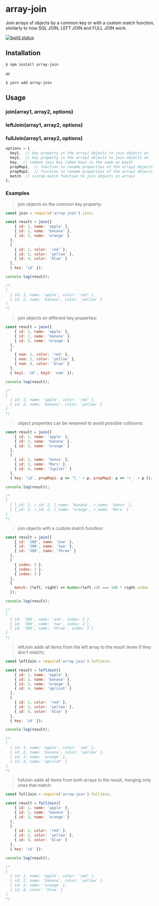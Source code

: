 # array-join
Join arrays of objects by a common key or with a custom match function, similarly to how SQL JOIN, LEFT JOIN and FULL JOIN work.

[![build status](https://img.shields.io/travis/iredchuk/array-join/master.svg?style=flat-square)](https://travis-ci.org/iredchuk/array-join)

## Installation
```console
$ npm install array-join
```
or
```console
$ yarn add array-join
```

## Usage

### join(array1, array2, options)
### leftJoin(array1, array2, options)
### fullJoin(array1, array2, options)
```js
options = {
  key1,  // key property in the array1 objects to join objects on
  key2,  // key property in the array2 objects to join objects on
  key,  // common join key (when key1 is the same as key2)
  propMap1,  // function to rename properties of the array1 objects
  propMap2,  // function to rename properties of the array2 objects
  match  // custom match function to join objects in arrays
};
```

### Examples

> join objects on the common key property:
```js
const join = require('array-join').join;

const result = join([
    { id: 1, name: 'apple' },
    { id: 2, name: 'banana' },
    { id: 3, name: 'orange' }
  ],
  [
    { id: 1, color: 'red' },
    { id: 2, color: 'yellow' },
    { id: 4, color: 'blue' }
  ],
  { key: 'id' });

console.log(result);

/*
[
  { id: 1, name: 'apple', color: 'red' },
  { id: 2, name: 'banana', color: 'yellow' }
]
*/
```

> join objects on different key properties:
```js
const result = join([
    { id: 1, name: 'apple' },
    { id: 2, name: 'banana' },
    { id: 3, name: 'orange' }
  ],
  [
    { num: 1, color: 'red' },
    { num: 2, color: 'yellow' },
    { num: 4, color: 'blue' }
  ],
  { key1: 'id', key2: 'num' });

console.log(result);

/*
[
  { id: 1, name: 'apple', color: 'red' },
  { id: 2, name: 'banana', color: 'yellow' }
]
*/
```

> object properties can be renamed to avoid possible collisions:
```js
const result = join([
    { id: 1, name: 'apple' },
    { id: 2, name: 'banana' },
    { id: 3, name: 'orange' }
  ],
  [
    { id: 2, name: 'Venus' },
    { id: 3, name: 'Mars' },
    { id: 4, name: 'Jupiter' }
  ],
  { key: 'id', propMap1: p => 'l_' + p, propMap2: p => 'r_' + p });

console.log(result);

/*
[
  { l_id: 2, r_id: 2, l_name: 'banana', r_name: 'Venus' },
  { l_id: 3, r_id: 2, l_name: 'orange', r_name: 'Mars' }
]
*/
```

> join objects with a custom match function:
```js
const result = join([
    { id: '100', name: 'one' },
    { id: '200', name: 'two' },
    { id: '300', name: 'three' }
  ],
  [
    { index: 1 },
    { index: 2 },
    { index: 3 }
  ],
  {
    match: (left, right) => Number(left.id) === 100 * right.index
  });

console.log(result);

/*
[
  { id: '100', name: 'one', index: 1 },
  { id: '200', name: 'two', index: 2 },
  { id: '300', name: 'three', index: 3 }
]
*/
```

> leftJoin adds all items from the left array to the result (even if they don't match):
```js
const leftJoin = require('array-join').leftJoin;

const result = leftJoin([
    { id: 1, name: 'apple' },
    { id: 2, name: 'banana' },
    { id: 3, name: 'orange' },
    { id: 4, name: 'apricot' }
  ],
  [
    { id: 1, color: 'red' },
    { id: 2, color: 'yellow' },
    { id: 5, color: 'blue' }
  ],
  { key: 'id' });

console.log(result);

/*
[
  { id: 1, name: 'apple', color: 'red' },
  { id: 2, name: 'banana', color: 'yellow' },
  { id: 3, name: 'orange' },
  { id: 4, name: 'apricot' }
]
*/
```

> fullJoin adds all items from both arrays to the result, merging only ones that match:
```js
const fullJoin = require('array-join').fullJoin;

const result = fullJoin([
    { id: 1, name: 'apple' },
    { id: 2, name: 'banana' },
    { id: 3, name: 'orange' }
  ],
  [
    { id: 1, color: 'red' },
    { id: 2, color: 'yellow' },
    { id: 4, color: 'blue' }
  ],
  { key: 'id' });

console.log(result);

/*
[
  { id: 1, name: 'apple', color: 'red' },
  { id: 2, name: 'banana', color: 'yellow' },
  { id: 3, name: 'orange' },
  { id: 4, color: 'blue' }
]
*/
```
